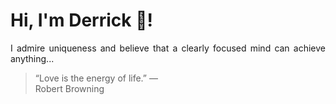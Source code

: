 # Hi, I'm Derrick 👋!
<p align="justify">I admire uniqueness and believe that a clearly focused mind can achieve anything...</p> 
<!-- #quote-start -->
<blockquote>&ldquo;Love is the energy of life.&rdquo; &mdash; <footer>Robert Browning</footer></blockquote>
<!-- #quote-end -->
